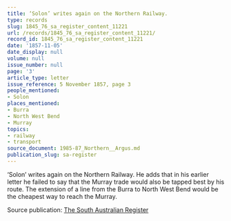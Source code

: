 ```yaml
---
title: ‘Solon’ writes again on the Northern Railway.
type: records
slug: 1845_76_sa_register_content_11221
url: /records/1845_76_sa_register_content_11221/
record_id: 1845_76_sa_register_content_11221
date: '1857-11-05'
date_display: null
volume: null
issue_number: null
page: '3'
article_type: letter
issue_reference: 5 November 1857, page 3
people_mentioned:
- Solon
places_mentioned:
- Burra
- North West Bend
- Murray
topics:
- railway
- transport
source_document: 1985-87_Northern__Argus.md
publication_slug: sa-register
---
```


‘Solon’ writes again on the Northern Railway.  He adds that in his earlier letter he failed to say that the Murray trade would also be tapped best by his route.  The extension of a line from the Burra to North West Bend would be the cheapest way to reach the Murray.

Source publication: [The South Australian Register](/publications/sa-register/)

